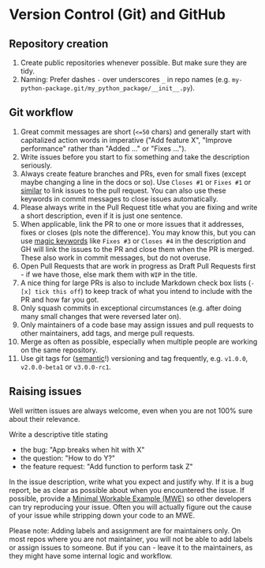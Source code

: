 # Version Control (Git) and GitHub

## Repository creation

1. Create public repositories whenever possible. But make sure they are tidy.
1. Naming: Prefer dashes `-` over underscores `_` in repo names (e.g. `my-python-package.git/my_python_package/__init__.py`).

## Git workflow

1. Great commit messages are short (`<=50` chars) and generally start with capitalized action words in imperative ("Add feature X", "Improve performance" rather than "Added ..." or "Fixes ...").
1. Write issues before you start to fix something and take the description seriously.
1. Always create feature branches and PRs, even for small fixes (except maybe changing a line in the docs or so). Use `Closes #1` or `Fixes #1` or [similar](https://help.github.com/en/github/managing-your-work-on-github/linking-a-pull-request-to-an-issue#linking-a-pull-request-to-an-issue-using-a-keyword) to link issues to the pull request. You can also use these keywords in commit messages to close issues automatically.
1. Please always write in the Pull Request title what you are fixing and write a short description, even if it is just one sentence.
1. When applicable, link the PR to one or more issues that it addresses, fixes or closes (pls note the difference). You may know this, but you can use [magic keywords](https://help.github.com/en/enterprise/2.16/user/github/managing-your-work-on-github/closing-issues-using-keywords) like `Fixes #3` or `Closes #4` in the description and GH will link the issues to the PR and close them when the PR is merged. These also work in commit messages, but do not overuse.
1. Open Pull Requests that are work in progress as Draft Pull Requests first - if we have those, else mark them with `WIP` in the title.
1. A nice thing for large PRs is also to include Markdown check box lists (`- [x] tick this off`) to keep track of what you intend to include with the PR and how far you got.
1. Only squash commits in exceptional circumstances (e.g. after doing many small changes that were reversed later on).
1. Only maintainers of a code base may assign issues and pull requests to other maintainers, add tags, and merge pull requests.
1. Merge as often as possible, especially when multiple people are working on the same repository.
1. Use git tags for ([semantic](https://semver.org/)!) versioning and tag frequently, e.g. `v1.0.0`, `v2.0.0-beta1` or `v3.0.0-rc1`.


## Raising issues

Well written issues are always welcome, even when you are not 100% sure about their relevance. 

Write a descriptive title stating
* the bug: "App breaks when hit with X"
* the question: "How to do Y?"
* the feature request: "Add function to perform task Z"

In the issue description, write what you expect and justify why. If it is a bug report, be as clear as possible 
about when you encountered the issue. If possible, provide a [Minimal Workable Example (MWE)](https://stackoverflow.com/help/minimal-reproducible-example) 
so other developers can try reproducing your issue. Often you will actually figure out the cause of your issue while stripping down your code to an MWE.

Please note: Adding labels and assignment are for maintainers only. On most repos where you are not maintainer, 
you will not be able to add labels or assign issues to someone. But if you can - leave it to the maintainers, as
they might have some internal logic and workflow.
